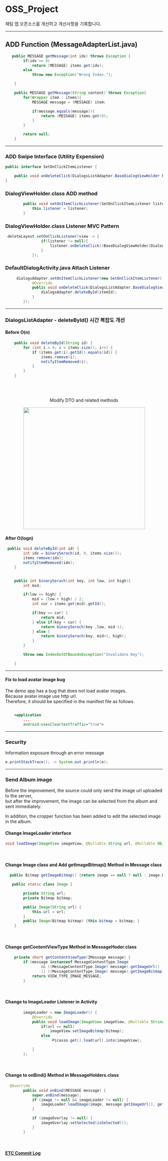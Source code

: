 # OSS_Project 

채팅 앱 오픈소스를 개선하고 개선사항을 기록합니다.

---

## ADD Function (MessageAdapterList.java)

```java
   public MESSAGE getMessage(int idx) throws Exception {
        if(idx >= 0)
            return (MESSAGE) items.get(idx);
        else
            throw new Exception("Wrong Index.");

    }

    public MESSAGE getMessage(String content) throws Exception{
        for(Wrapper item : items){
            MESSAGE message = (MESSAGE) item;

            if(message.equals(message)){
                return (MESSAGE) items.get(0);
            }
        }

        return null;
    }

```

---

### ADD Swipe Interface (Utility Expension)

```java
public interface SetOnClickItemListener {

    public void onDeleteClick(DialogsListAdapter.BaseDialogViewHolder holder, View view, String itemId, int getAdapterPosition);
}

```

### DialogViewHolder.class ADD method
```java (
        public void setOnItemClickListener(SetOnClickItemListener listener) {
            this.listener = listener;
        }

```

###  DialogViewHolder.class Listener MVC Pattern

```java
 deleteLayout.setOnClickListener(view -> {
                if(listener != null){
                    listener.onDeleteClick((BaseDialogViewHolder)DialogViewHolder.this, view, dialog.getId(), getAdapterPosition());
                }
            });
```

###  DefaultDialogActivity.java Attach Listener 

```java
     dialogsAdapter.setOnItemClickListener(new SetOnClickItemListener() {
            @Override
            public void onDeleteClick(DialogsListAdapter.BaseDialogViewHolder holder, View view, String itemId, int getAdapterPosition) {
                dialogsAdapter.deleteById(itemId);
            }
        });
```

---

### DialogsListAdapter - deleteById() 시간 복잡도 개선 

#### Before O(n)
```java
    public void deleteById(String id) {
        for (int i = 0; i < items.size(); i++) {
            if (items.get(i).getId().equals(id)) {
                items.remove(i);
                notifyItemRemoved(i);
            }
        }
    }

```

<br><br>
<p align="center"> Modify DTO and related methods </p>
<p align="center"> <img width="389" src="https://user-images.githubusercontent.com/54762273/211431826-5d14b3cb-8d64-4bca-897e-68a0f9def123.png"> </p>

#### After O(logn)

```java
 public void deleteById(int id) {
        int idx = binarySerach(id, 0, items.size());
        items.remove(idx);
        notifyItemRemoved(idx);
    }


    public int binarySerach(int key, int low, int high){
        int mid;

        if(low <= high) {
            mid = (low + high) / 2;
            int cur = items.get(mid).getId();

            if(key == cur) {
                return mid;
            } else if(key < cur) {
                return binarySerach(key ,low, mid-1);
            } else {
                return binarySerach(key, mid+1, high);
            }
        }

        throw new IndexOutOfBoundsException("Invalidate Key");

    }
```

----
#### Fix to load avatar image bug

The demo app has a bug that does not load avatar images. <br>
Because avatar image use http url. <br>
Therefore, it should be specified in the manifest file as follows.

``` xml

    <application
        ...
        android:usesCleartextTraffic="true">
```
----
### Security

Information exposure through an error message

```java
e.printStackTrace(); -> System.out.println(e);
```
---
### Send Album image
Before the improvement, the source could only send the image url uploaded to the server, <br>
but after the improvement, the image can be selected from the album and sent immediately.

In addition, the cropper function has been added to edit the selected image in the album.

#### Change ImageLoader interface 

```java
void loadImage(ImageView imageView, @Nullable String url, @Nullable Object payload, @Nullable Bitmap bitmap);
```

<br>

####  Change Image class and Add getImageBitmap() Method in Message class

```java
  public Bitmap getImageBitmap() {return image == null ? null : image.bitmap;}

   public static class Image {

        private String url;
        private Bitmap bitmap;

        public Image(String url) {
            this.url = url;
        }
        public Image(Bitmap bitmap) {this.bitmap = bitmap; }
    }

```

<br>

#### Change getContentViewType Method in MessageHoder.class

```java
    private short getContentViewType(IMessage message) {
        if (message instanceof MessageContentType.Image
                && ((MessageContentType.Image) message).getImageUrl() != null
                || ((MessageContentType.Image) message).getImageBitmap() != null) {
            return VIEW_TYPE_IMAGE_MESSAGE;
        }

```

<br>

#### Change to ImageLoader Listener in Activity

```java
        imageLoader = new ImageLoader() {
            @Override
            public void loadImage(ImageView imageView, @Nullable String url, @Nullable Object payload, @Nullable Bitmap bitmap) {
                if(url == null)
                    imageView.setImageBitmap(bitmap);
                else
                     Picasso.get().load(url).into(imageView);

            }
        };
```

<br>

#### Change to onBind() Method in MessageHolders.class

``` java
  @Override
        public void onBind(MESSAGE message) {
            super.onBind(message);
            if (image != null && imageLoader != null) {
                imageLoader.loadImage(image, message.getImageUrl(), getPayloadForImageLoader(message), message.getImageBitmap());
            }

            if (imageOverlay != null) {
                imageOverlay.setSelected(isSelected());
            }
        }
```

<br>

####  <a href =" https://github.com/sey2/OSS_Project/commit/a333013f221fee56a125e91eb3d05acdad0e1ab2"> ETC Commit Log  </a>
